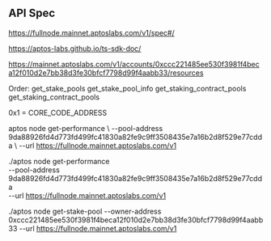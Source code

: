 ## API Spec

https://fullnode.mainnet.aptoslabs.com/v1/spec#/

https://aptos-labs.github.io/ts-sdk-doc/

https://mainnet.aptoslabs.com/v1/accounts/0xccc221485ee530f3981f4beca12f010d2e7bb38d3fe30bfcf7798d99f4aabb33/resources

Order:
get_stake_pools
get_stake_pool_info
get_staking_contract_pools
get_staking_contract_pools

0x1 = CORE_CODE_ADDRESS

aptos node get-performance \ --pool-address 9da88926fd4d773fd499fc41830a82fe9c9ff3508435e7a16b2d8f529e77cdda \ --url https://fullnode.mainnet.aptoslabs.com/v1

./aptos node get-performance \
--pool-address 9da88926fd4d773fd499fc41830a82fe9c9ff3508435e7a16b2d8f529e77cdda \
--url https://fullnode.mainnet.aptoslabs.com/v1

./aptos node get-stake-pool --owner-address 0xccc221485ee530f3981f4beca12f010d2e7bb38d3fe30bfcf7798d99f4aabb33 --url https://fullnode.mainnet.aptoslabs.com/v1
